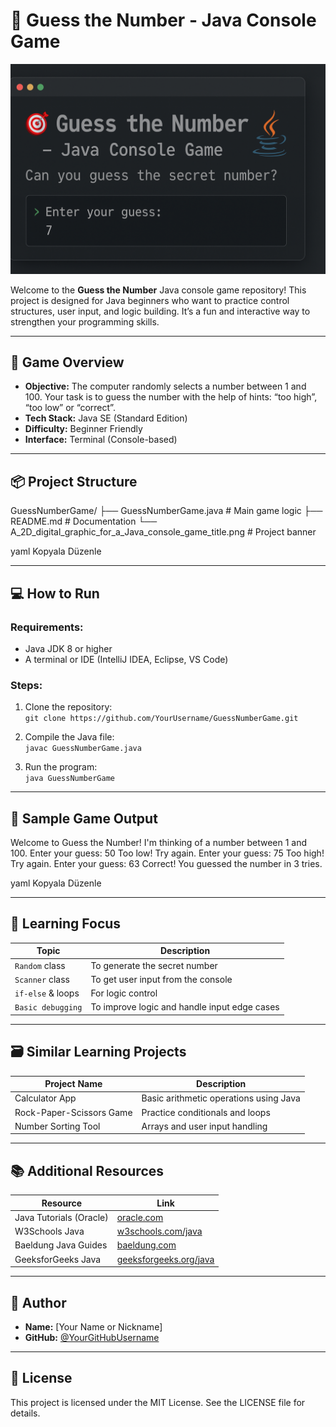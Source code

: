# 🎯 Guess the Number - Java Console Game

<img src="./img/guessNumber.png" >

Welcome to the **Guess the Number** Java console game repository! This project is designed for Java beginners who want to practice control structures, user input, and logic building. It’s a fun and interactive way to strengthen your programming skills.

---

## 🎯 Game Overview

- **Objective:** The computer randomly selects a number between 1 and 100. Your task is to guess the number with the help of hints: “too high”, “too low” or “correct”.
- **Tech Stack:** Java SE (Standard Edition)
- **Difficulty:** Beginner Friendly
- **Interface:** Terminal (Console-based)

---

## 📦 Project Structure

GuessNumberGame/
├── GuessNumberGame.java # Main game logic
├── README.md # Documentation
└── A_2D_digital_graphic_for_a_Java_console_game_title.png # Project banner

yaml
Kopyala
Düzenle

---

## 💻 How to Run

### Requirements:

- Java JDK 8 or higher
- A terminal or IDE (IntelliJ IDEA, Eclipse, VS Code)

### Steps:

1. Clone the repository:  
   `git clone https://github.com/YourUsername/GuessNumberGame.git`

2. Compile the Java file:  
   `javac GuessNumberGame.java`

3. Run the program:  
   `java GuessNumberGame`

---

## 📸 Sample Game Output

Welcome to Guess the Number!
I'm thinking of a number between 1 and 100.
Enter your guess: 50
Too low! Try again.
Enter your guess: 75
Too high! Try again.
Enter your guess: 63
Correct! You guessed the number in 3 tries.

yaml
Kopyala
Düzenle

---

## 🧠 Learning Focus

| Topic             | Description                                  |
| ----------------- | -------------------------------------------- |
| `Random` class    | To generate the secret number                |
| `Scanner` class   | To get user input from the console           |
| `if-else` & loops | For logic control                            |
| `Basic debugging` | To improve logic and handle input edge cases |

---

## 🗃️ Similar Learning Projects

| Project Name             | Description                            |
| ------------------------ | -------------------------------------- |
| Calculator App           | Basic arithmetic operations using Java |
| Rock-Paper-Scissors Game | Practice conditionals and loops        |
| Number Sorting Tool      | Arrays and user input handling         |

---

## 📚 Additional Resources

| Resource                | Link                                                          |
| ----------------------- | ------------------------------------------------------------- |
| Java Tutorials (Oracle) | [oracle.com](https://docs.oracle.com/javase/tutorial/)        |
| W3Schools Java          | [w3schools.com/java](https://www.w3schools.com/java/)         |
| Baeldung Java Guides    | [baeldung.com](https://www.baeldung.com/)                     |
| GeeksforGeeks Java      | [geeksforgeeks.org/java](https://www.geeksforgeeks.org/java/) |

---

## 🙋 Author

- **Name:** [Your Name or Nickname]
- **GitHub:** [@YourGitHubUsername](https://github.com/YourGitHubUsername)

---

## 📄 License

This project is licensed under the MIT License. See the LICENSE file for details.
